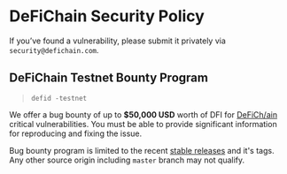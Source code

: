 # DeFiChain Security Policy

If you’ve found a vulnerability, please submit it privately via `security@defichain.com`.

## DeFiChain Testnet Bounty Program

> `defid -testnet`

We offer a bug bounty of up to **$50,000 USD** worth of DFI for [DeFiCh/ain](https://github.com/defich/ain) critical
vulnerabilities. You must be able to provide significant information for reproducing and fixing the issue.

Bug bounty program is limited to the recent [stable releases](https://github.com/DeFiCh/ain/releases) and it's tags. Any other source origin including `master` branch may not qualify.

